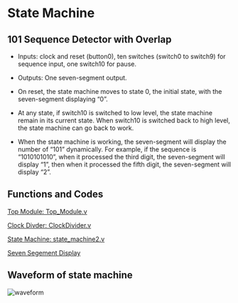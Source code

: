 # State Machine 
## 101 Sequence Detector with Overlap
- Inputs: clock and reset (button0), ten switches (switch0 to switch9) for sequence input, one switch10 for pause.
- Outputs: One seven-segment output.

- On reset, the state machine moves to state 0, the initial state, with the seven-segment displaying “0”.
- At any state, if switch10 is switched to low level, the state machine remain in its current state. When switch10 is switched back to high level, the state machine can go back to work.
- When the state machine is working, the seven-segment will display the number of “101” dynamically. For example, if the sequence is “1010101010”, when it processed the third digit, the seven-segment will display “1”, then when it processed the fifth digit, the seven-segment will display “2”.

## Functions and Codes
[Top Module: Top_Module.v](https://github.com/ChingSsuyuan/Vivado_State_Machine_Project/blob/2abd67cf35d04ee5393b5ead6ede20763d1f44a4/Top%20Module/Top_Module.v)

[Clock Divder: ClockDivider.v](https://github.com/ChingSsuyuan/Vivado_State_Machine_Project/blob/fa4d40ef10bdc595c624a722c244d17043bb9324/Clock%20Divider/ClockDivider.v)

[State Machine: state_machine2.v](https://github.com/ChingSsuyuan/Vivado_State_Machine_Project/blob/c2449a055db7c6f6d072deee2c818083bd5b000e/Top%20Module/state_machine2.v)

[Seven Segement Display](https://github.com/ChingSsuyuan/Vivado_State_Machine_Project/blob/4177ff4c64a09f451cc75a66aa1dba726de29c99/Top%20Module/Seven_Segement_Display.v)

## Waveform of state machine
![waveform](https://github.com/ChingSsuyuan/Vivado_State_Machine_Project/blob/1fad1ced63a63e4e3801f1469d772d1dda92bcea/Top%20Module/waveform4.png)
